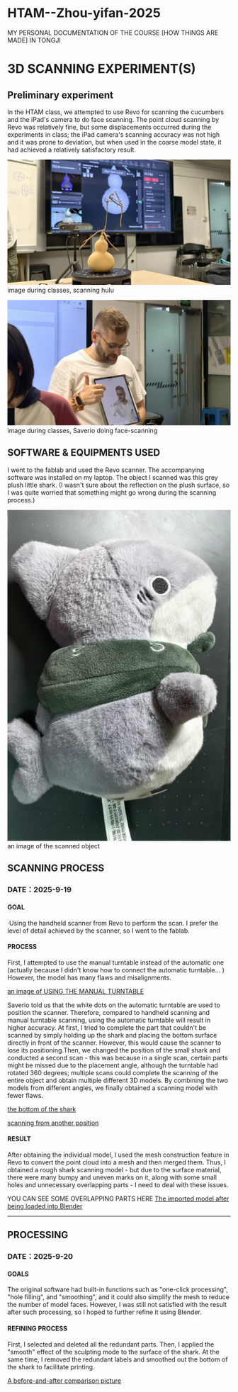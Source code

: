 # HTAM--Zhou-yifan-2025
MY PERSONAL DOCUMENTATION OF THE COURSE [HOW THINGS ARE MADE] IN TONGJI

# 3D SCANNING EXPERIMENT(S)

## Preliminary experiment
In the HTAM class, we attempted to use Revo for scanning the cucumbers and the iPad's camera to do face scanning. The point cloud scanning by Revo was relatively fine, but some displacements occurred during the experiments in class; the iPad camera's scanning accuracy was not high and it was prone to deviation, but when used in the coarse model state, it had achieved a relatively satisfactory result.

![image during classes, scanning hulu](IMAGES/126a311a96a59399c0f872aab2f276f3.jpg)
image during classes, scanning hulu

![image during classes, Saverio doing face-scanning](IMAGES/ba1f5a06cff6988869dcb0be5b1c7e48.jpg)
image during classes, Saverio doing face-scanning

## SOFTWARE & EQUIPMENTS USED
I went to the fablab and used the Revo scanner. The accompanying software was installed on my laptop. The object I scanned was this grey plush little shark. (I wasn't sure about the reflection on the plush surface, so I was quite worried that something might go wrong during the scanning process.)

![an image of the scanned object](IMAGES/b035562e8b9405cb295313f4e4cd3967.jpg)
an image of the scanned object

## SCANNING PROCESS
### DATE：2025-9-19
#### GOAL
·Using the handheld scanner from Revo to perform the scan. I prefer the level of detail achieved by the scanner, so I went to the fablab.

#### PROCESS
First, I attempted to use the manual turntable instead of the automatic one (actually because I didn't know how to connect the automatic turntable... ) However, the model has many flaws and misalignments.

[an image of USING THE MANUAL TURNTABLE](IMAGES/ddaf83b516bfc966c979b7b629c8d3d7.jpg)

Saverio told us that the white dots on the automatic turntable are used to position the scanner. Therefore, compared to handheld scanning and manual turntable scanning, using the automatic turntable will result in higher accuracy.
At first, I tried to complete the part that couldn't be scanned by simply holding up the shark and placing the bottom surface directly in front of the scanner. However, this would cause the scanner to lose its positioning.Then, we changed the position of the small shark and conducted a second scan - this was because in a single scan, certain parts might be missed due to the placement angle, although the turntable had rotated 360 degrees; multiple scans could complete the scanning of the entire object and obtain multiple different 3D models. By combining the two models from different angles, we finally obtained a scanning model with fewer flaws.

[the bottom of the shark](IMAGES/9aad80bf3a672a6837d286d40097dac6.jpg)

[scanning from another position](IMAGES/563e481ea521ca3c08088352972a0a72.jpg)

#### RESULT
After obtaining the individual model, I used the mesh construction feature in Revo to convert the point cloud into a mesh and then merged them. Thus, I obtained a rough shark scanning model - but due to the surface material, there were many bumpy and uneven marks on it, along with some small holes and unnecessary overlapping parts - I need to deal with these issues.

YOU CAN SEE SOME OVERLAPPING PARTS HERE [The imported model after being loaded into Blender](IMAGES/deebacf55a7307f4602cfab04bd9bc61.jpg)

---

## PROCESSING

### DATE：2025-9-20
#### GOALS
The original software had built-in functions such as "one-click processing", "hole filling", and "smoothing", and it could also simplify the mesh to reduce the number of model faces. However, I was still not satisfied with the result after such processing, so I hoped to further refine it using Blender.

#### REFINING PROCESS
First, I selected and deleted all the redundant parts. Then, I applied the "smooth" effect of the sculpting mode to the surface of the shark. At the same time, I removed the redundant labels and smoothed out the bottom of the shark to facilitate printing.

[A before-and-after comparison picture](b0b43d5148ead0c0b4ef4a2c2ba6dc6a.jpg)
